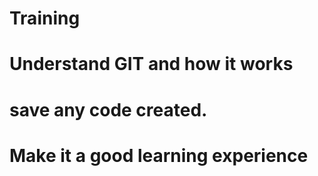 # Training
# Understand	GIT	 and	how	it 	works
# save	any	code	created.
#	Make	it	a	good	learning	experience
